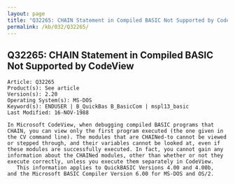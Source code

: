 ```yaml
---
layout: page
title: "Q32265: CHAIN Statement in Compiled BASIC Not Supported by CodeView"
permalink: /kb/032/Q32265/
---
```


## Q32265: CHAIN Statement in Compiled BASIC Not Supported by CodeView

	Article: Q32265
	Product(s): See article
	Version(s): 2.20
	Operating System(s): MS-DOS
	Keyword(s): ENDUSER | B_QuickBas B_BasicCom | mspl13_basic
	Last Modified: 16-NOV-1988
	
	In Microsoft CodeView, when debugging compiled BASIC programs that
	CHAIN, you can view only the first program executed (the one given in
	the CV command line). The modules that are CHAINed-to cannot be viewed
	or stepped through, and their variables cannot be looked at, even if
	these modules are successfully executed. In fact, you cannot gain any
	information about the CHAINed modules, other than whether or not they
	execute correctly, unless you execute them separately in CodeView.
	   This information applies to QuickBASIC Versions 4.00 and 4.00b,
	and the Microsoft BASIC Compiler Version 6.00 for MS-DOS and OS/2.
